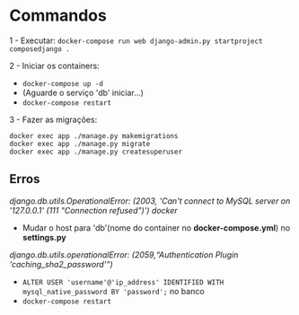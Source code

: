 # Commandos #

1 - Executar: ```docker-compose run web django-admin.py startproject composedjango .```

2 - Iniciar os containers: <br/>
- ```docker-compose up -d```<br/>
- (Aguarde o serviço 'db' iniciar...)<br/>
- ```docker-compose restart```

3 - Fazer as migrações:
```
docker exec app ./manage.py makemigrations
docker exec app ./manage.py migrate
docker exec app ./manage.py createsuperuser
```

## Erros ##

_django.db.utils.OperationalError: (2003, 'Can\'t connect to MySQL server on \'127.0.0.1\' (111 "Connection refused")') docker_<br/>
- Mudar o host para 'db'(nome do container no **docker-compose.yml**) no **settings.py**

_django.db.utils.operationalError: (2059,“Authentication Plugin 'caching_sha2_password'”)_<br/>
- ```ALTER USER 'username'@'ip_address' IDENTIFIED WITH mysql_native_password BY 'password';``` no banco<br/>
- ```docker-compose restart```